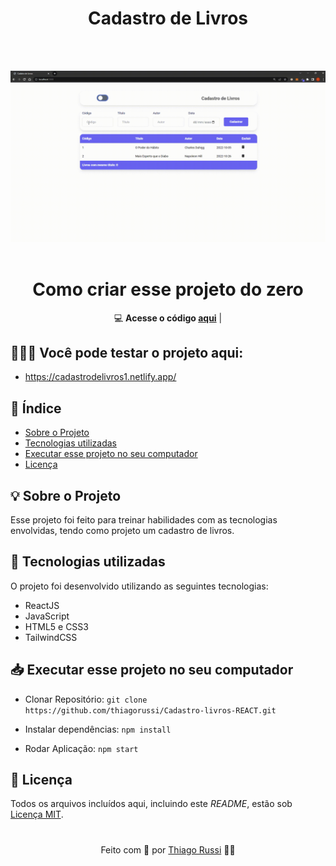 
  <h1 align="center">Cadastro de Livros</h1> 
  <br><br>

<p align="center">
  <img src="https://github.com/thiagorussi/Cadastro-livros-REACT/blob/main/20221014_113153.gif"/>
  <br><br>
</p>

<h1 align="center">Como criar esse projeto do zero</h1> 
<div align="center">

💻 **Acesse o código [aqui](https://github.com/thiagorussi/Cadastro-livros-REACT/blob/main/src/App.js)** |<br>


</div>

## 👨🏻‍🔧 Você pode testar o projeto aqui:
- https://cadastrodelivros1.netlify.app/

## 📑 Índice

- [Sobre o Projeto](#-sobre-o-projeto)
- [Tecnologias utilizadas](#-tecnologias-utilizadas)
- [Executar esse projeto no seu computador](#-Executar-esse-projeto-no-seu-computador)
- [Licença](#-licença)

## 💡 Sobre o Projeto

Esse projeto foi feito para treinar habilidades com as tecnologias envolvidas, tendo como projeto um cadastro de livros.

## 🚀 Tecnologias utilizadas

O projeto foi desenvolvido utilizando as seguintes tecnologias:

- ReactJS
- JavaScript
- HTML5 e CSS3
- TailwindCSS


## 📥 Executar esse projeto no seu computador

- Clonar Repositório: `git clone https://github.com/thiagorussi/Cadastro-livros-REACT.git`

- Instalar dependências: `npm install`
- Rodar Aplicação: `npm start`


## 📕 Licença

Todos os arquivos incluídos aqui, incluindo este _README_, estão sob [Licença MIT](./LICENSE).

#
<div align = "center">Feito com 🖤 por <a href="https://www.linkedin.com/in/thiago-russi-79aa3b163/">Thiago Russi</a> 👨‍💻 </div>
